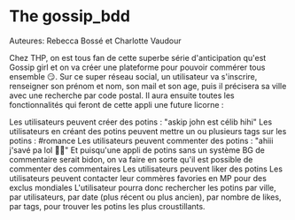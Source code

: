 # The gossip_bdd


Auteures: Rebecca Bossé et Charlotte Vaudour

Chez THP, on est tous fan de cette superbe série d'anticipation qu'est Gossip girl et on va créer une plateforme pour pouvoir commérer tous ensemble 😏. Sur ce super réseau social, un utilisateur va s'inscrire, renseigner son prénom et nom, son mail et son age, puis il précisera sa ville avec une recherche par code postal. Il aura ensuite toutes les fonctionnalités qui feront de cette appli une future licorne :

Les utilisateurs peuvent créer des potins : "askip john est célib hihi"
Les utilisateurs en créant des potins peuvent mettre un ou plusieurs tags sur les potins : #romance
Les utilisateurs peuvent commenter des potins : "ahiii j'savé pa lol 💁‍♂️"
Et puisqu'une appli de potins sans un système BG de commentaire serait bidon, on va faire en sorte qu'il est possible de commenter des commentaires
Les utilisateurs peuvent liker des potins
Les utilisateurs peuvent contacter leur commères favories en MP pour des exclus mondiales
L'utilisateur pourra donc rechercher les potins par ville, par utilisateurs, par date (plus récent ou plus ancien), par nombre de likes, par tags, pour trouver les potins les plus croustillants.
